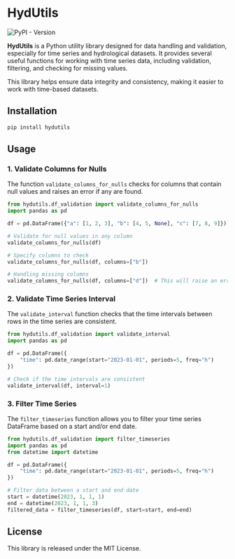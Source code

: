 # HydUtils

![PyPI - Version](https://img.shields.io/pypi/v/hydutils)

**HydUtils** is a Python utility library designed for data handling and validation, especially for time series and hydrological datasets. It provides several useful functions for working with time series data, including validation, filtering, and checking for missing values.

This library helps ensure data integrity and consistency, making it easier to work with time-based datasets.

## Installation

```bash
pip install hydutils
```

## Usage

### 1. Validate Columns for Nulls

The function `validate_columns_for_nulls` checks for columns that contain null values and raises an error if any are found.

```python
from hydutils.df_validation import validate_columns_for_nulls
import pandas as pd

df = pd.DataFrame({"a": [1, 2, 3], "b": [4, 5, None], "c": [7, 8, 9]})

# Validate for null values in any column
validate_columns_for_nulls(df)

# Specify columns to check
validate_columns_for_nulls(df, columns=["b"])

# Handling missing columns
validate_columns_for_nulls(df, columns=["d"])  # This will raise an error if column "d" is missing
```

### 2. Validate Time Series Interval

The `validate_interval` function checks that the time intervals between rows in the time series are consistent.

```python
from hydutils.df_validation import validate_interval
import pandas as pd

df = pd.DataFrame({
    "time": pd.date_range(start="2023-01-01", periods=5, freq="h")
})

# Check if the time intervals are consistent
validate_interval(df, interval=1)
```

### 3. Filter Time Series

The `filter_timeseries` function allows you to filter your time series DataFrame based on a start and/or end date.

```python
from hydutils.df_validation import filter_timeseries
import pandas as pd
from datetime import datetime

df = pd.DataFrame({
    "time": pd.date_range(start="2023-01-01", periods=5, freq="h")
})

# Filter data between a start and end date
start = datetime(2023, 1, 1, 1)
end = datetime(2023, 1, 1, 3)
filtered_data = filter_timeseries(df, start=start, end=end)
```

## License

This library is released under the MIT License.

